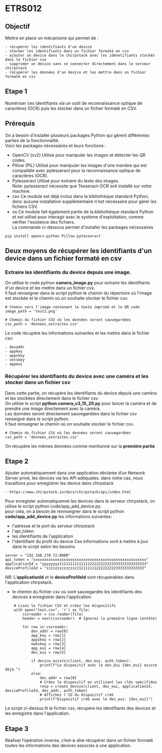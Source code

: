 # ETRS012

## Objectif
Mettre en place un mécanisme qui permet de :
```
- récupérer les identifiants d'un device
- stocker les identifiants dans un fichier formaté en csv
- ajouter un device dans le chirpstack avec les idenetifiants stockés dans le fichier csv
- supprimer un device sans se connecter directement dans le serveur chirpstack
- récupérer les données d'un device et les mettre dans un fichier formaté en csv  
```
## Etape 1
Numériser ces identifiants via un outil de reconnaissance optique de caractères (OCR) puis les stocker dans un fichier formaté en CSV.
## Prérequis
On a besoin d'installer plusieurs packages Python qui gèrent différentes parties de la fonctionnalité.<br/>
Voici les packages nécessaires et leurs fonctions :
- OpenCV (cv2) 
Utilisé pour manipuler les images et détecter les QR codes.
- Pillow (PIL)
Utilisé pour manipuler les images d'une manière qui est compatible avec pytesseract pour la reconnaissance optique de caractères (OCR).
- Pytesseract
Utilisé pour extraire du texte des images.<br/>
Note: pytesseract nécessite que Tesseract-OCR soit installé sur votre machine.
- csv
Ce module est déjà inclus dans la bibliothèque standard Python, donc aucune installation supplémentaire n'est nécessaire pour gérer les fichiers CSV.
- os
Ce module fait également partie de la bibliothèque standard Python et est utilisé pour interagir avec le système d'exploitation, comme vérifier l'existence des fichiers.<br/>
La commande ci-dessous permet d'installer les packages nécessaires
```
pip install opencv-python Pillow pytesseract
```
## Deux moyens de récupérer les identifiants d'un device dans un fichier formaté en csv
### Extraire les identifiants du device depuis une image.
On utilise le code python **camera_image.py** pour extraire les identifiants d'un device et les mettre dans un fichier cvs.<br/>
Il faut renseigner dans le script python le chemin du répertoire où l'image est stockée et le chemin où on souhaite stocker le fichier csv.
```
# Chemin vers l'image contenant le texte imprimé et le QR code
image_path = 'test2.png'

# Chemin du fichier CSV où les données seront sauvegardées
csv_path = 'donnees_extraites.csv'
```
Le code récupère les informations suivantes et les mettre dans le fichier csv:
```
- devaddr
- appkey
- appskey
- netskey
- appeui
```
### Récupérer les identifiants du device avec une caméra et les stocker dans un fichier csv
Dans cette partie, on récupère les identifiants du device depuis une caméra et les stockées directement dans le  fichier csv.<br/>
On utilise le script **python camera_v3_15_20.py** pour lancer la caméra et de prendre une image directement avec la caméra.<br/>
Les données seront directement sauvegardées dans le fichier csv renseigné dans le script python.<br/>
Il faut renseigner le chemin où  on souhaite stocker le fichier csv.
```
# Chemin du fichier CSV où les données seront sauvegardées
csv_path = 'donnees_extraites.csv'
```
On récupère les mêmes données comme mentionné sur la **première partie**

## Etape 2
Ajouter automatiquement dans une application déclarée d’un Network Server privé, les devices via les API adéquates.
dans notre cas, nous travaillons pour enregistrer les device dans chirpstack
```
- https://www.chirpstack.io/docs/chirpstack/api/index.html
```
Pour enregister automatiquemet les devices dans le serveur chirpstack, on utilise le script python code/app_add_device.py.<br/>
pour cela, on a besoin de rennseigner dans le script python **code/app_add_device.py** les informations suivantes:
- l'adresse et le port du serveur chirpstack
- l'api_token
- les identifiants de l'application
- l'identifiant du profil du device
Ces informations sont à mettre à jour dans le script selon les besoins
```
server = "192.168.170.72:8080"
api_token = "xxxxxxxxxxxxxxxxxxxxxxxxxxxxxxxxxxxxxxxxxxxxxxxxxxxx"
applicationId = "yyyyyyyy1111111111111222222222223333333333333333"
deviceProfileId = "zzzzzzzzzzzzzz1111111112222222223333333333333"
```
*NB:* L'**applicationId** et le **deviceProfileId** sont récupérables dans l'application chirpstack.
- le chemin du fichier csv où sont sauvegardés les identifiants des devices à enregistrer dans l'application.
```
    # Lisez le fichier CSV et créez les dispositifs
    with open("test.csv", 'r') as file:
        csvreader = csv.reader(file)
        header = next(csvreader)  # Ignorez la première ligne (entête)
        
        for row in csvreader:
            dev_addr = row[0]
            app_key = row[1]
            appskey = row[2]
            nwkskey = row[3]
            app_eui = row[4]
            dev_eui = row[5]
        
            if device_exists(client, dev_eui, auth_token):
                print(f"Le dispositif avec le dev_eui {dev_eui} existe déjà.")
            else:
                dev_addr = row[0]
                # Créez le dispositif en utilisant les clés spécifiées
                resp = create_device(client, dev_eui, applicationId, deviceProfileId, dev_addr, auth_token)
                # Affichez l'ID du dispositif créé
                print(f"Dispositif créé avec le dev_eui: {dev_eui}")
```
Le script ci-dessus lit le fichier csv, récupère les identifiants des devices et les enregistre dans l'application.
## Etape 3
Réaliser l’opération inverse, c’est-à-dire récupérer dans un fichier formaté toutes les
informations des devices associés à une application.



